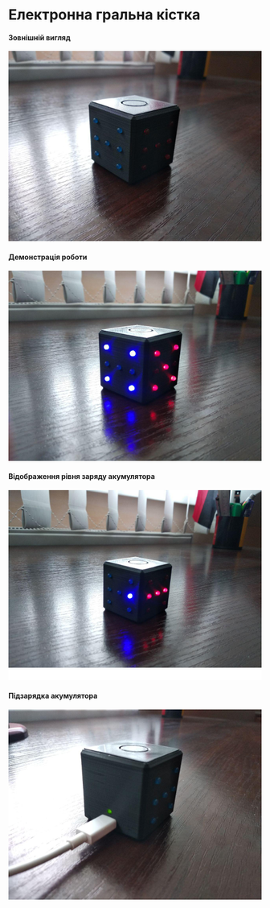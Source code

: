 # Електронна гральна кістка

#### Зовнішній вигляд
![Image description](https://github.com/MaksKliuba/ArduinoProjects/blob/master/RandomCube/images/photo1.jpg)

#### Демонстрація роботи
![Image description](https://github.com/MaksKliuba/ArduinoProjects/blob/master/RandomCube/images/photo2.jpg)

#### Відображення рівня заряду акумулятора
![Image description](https://github.com/MaksKliuba/ArduinoProjects/blob/master/RandomCube/images/photo3.jpg)

#### Підзарядка акумулятора
![Image description](https://github.com/MaksKliuba/ArduinoProjects/blob/master/RandomCube/images/photo4.jpg)
